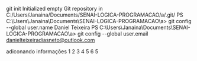 git init
Initialized empty Git repository in C:/Users/Janaina/Documents/SENAI-LOGICA-PROGRAMACAO/a/.git/
PS C:\Users\Janaina\Documents\SENAI-LOGICA-PROGRAMACAO\a> git config --global user.name Daniel Teixeira
PS C:\Users\Janaina\Documents\SENAI-LOGICA-PROGRAMACAO\a> git config --global user.email danielteixeiradiasneto@outlook.com

adiconando informações
1
2
3
4
5
6
5